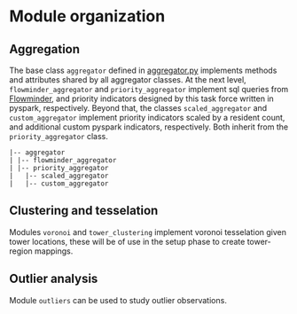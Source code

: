 # Module organization

## Aggregation
The base class `aggregator` defined in [aggregator.py](https://github.com/worldbank/covid-mobile-data/tree/cdr-master/cdr-aggregation/notebooks/modules/aggregator.py) implements methods and attributes shared by all aggregator classes. At the next level, `flowminder_aggregator` and `priority_aggregator` implement sql queries from [Flowminder](https://github.com/Flowminder), and priority indicators designed by this task force written in pyspark, respectively. Beyond that, the classes `scaled_aggregator` and `custom_aggregator` implement priority indicators scaled by a resident count, and additional custom pyspark indicators, respectively. Both inherit from the `priority_aggregator` class.

```
|-- aggregator
| |-- flowminder_aggregator
| |-- priority_aggregator
|   |-- scaled_aggregator
|   |-- custom_aggregator
```

## Clustering and tesselation
Modules `voronoi` and `tower_clustering` implement voronoi tesselation given tower locations, these will be of use in the setup phase to create tower-region mappings.

## Outlier analysis
Module `outliers` can be used to study outlier observations.
